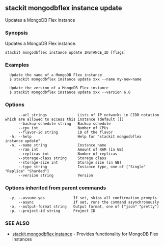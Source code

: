 ## stackit mongodbflex instance update

Updates a MongoDB Flex instance

### Synopsis

Updates a MongoDB Flex instance.

```
stackit mongodbflex instance update INSTANCE_ID [flags]
```

### Examples

```
  Update the name of a MongoDB Flex instance
  $ stackit mongodbflex instance update xxx --name my-new-name

  Update the version of a MongoDB Flex instance
  $ stackit mongodbflex instance update xxx --version 6.0
```

### Options

```
      --acl strings              Lists of IP networks in CIDR notation which are allowed to access this instance (default [])
      --backup-schedule string   Backup schedule
      --cpu int                  Number of CPUs
      --flavor-id string         ID of the flavor
  -h, --help                     Help for "stackit mongodbflex instance update"
  -n, --name string              Instance name
      --ram int                  Amount of RAM (in GB)
      --replicas int             Number of replicas
      --storage-class string     Storage class
      --storage-size int         Storage size (in GB)
      --type string              Instance type, one of ["Single" "Replica" "Sharded"]
      --version string           Version
```

### Options inherited from parent commands

```
  -y, --assume-yes             If set, skips all confirmation prompts
      --async                  If set, runs the command asynchronously
  -o, --output-format string   Output format, one of ["json" "pretty"]
  -p, --project-id string      Project ID
```

### SEE ALSO

* [stackit mongodbflex instance](./stackit_mongodbflex_instance.md)	 - Provides functionality for MongoDB Flex instances

